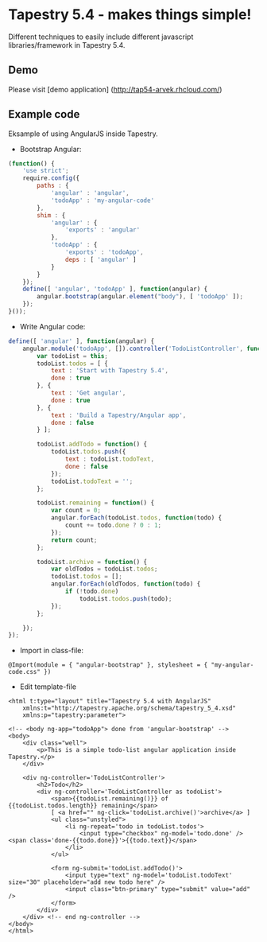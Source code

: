 # Tapestry 5.4 - makes things **simple!**

Different techniques to easily include different javascript libraries/framework in Tapestry 5.4.

## Demo
Please visit [demo application] (http://tap54-arvek.rhcloud.com/)

## Example code
Eksample of using AngularJS inside Tapestry.

* Bootstrap Angular:
```javascript
(function() {
	'use strict';
	require.config({
		paths : {
			'angular' : 'angular',
			'todoApp' : 'my-angular-code'
		},
		shim : {
			'angular' : {
				'exports' : 'angular'
			},
			'todoApp' : {
				'exports' : 'todoApp',
				deps : [ 'angular' ]
			}
		}
	});
	define([ 'angular', 'todoApp' ], function(angular) {
		angular.bootstrap(angular.element("body"), [ 'todoApp' ]);
	});
}());
```

* Write Angular code:
```javascript
define([ 'angular' ], function(angular) {
	angular.module('todoApp', []).controller('TodoListController', function() {
		var todoList = this;
		todoList.todos = [ {
			text : 'Start with Tapestry 5.4',
			done : true
		}, {
			text : 'Get angular',
			done : true
		}, {
			text : 'Build a Tapestry/Angular app',
			done : false
		} ];

		todoList.addTodo = function() {
			todoList.todos.push({
				text : todoList.todoText,
				done : false
			});
			todoList.todoText = '';
		};

		todoList.remaining = function() {
			var count = 0;
			angular.forEach(todoList.todos, function(todo) {
				count += todo.done ? 0 : 1;
			});
			return count;
		};

		todoList.archive = function() {
			var oldTodos = todoList.todos;
			todoList.todos = [];
			angular.forEach(oldTodos, function(todo) {
				if (!todo.done)
					todoList.todos.push(todo);
			});
		};

	});
});
```

* Import in class-file:
```
@Import(module = { "angular-bootstrap" }, stylesheet = { "my-angular-code.css" })
```

* Edit template-file
```
<html t:type="layout" title="Tapestry 5.4 with AngularJS"
	xmlns:t="http://tapestry.apache.org/schema/tapestry_5_4.xsd"
	xmlns:p="tapestry:parameter">

<!-- <body ng-app="todoApp"> done from 'angular-bootstrap' -->
<body>
	<div class="well">
		<p>This is a simple todo-list angular application inside Tapestry.</p>
	</div>

	<div ng-controller='TodoListController'>
		<h2>Todo</h2>
		<div ng-controller='TodoListController as todoList'>
			<span>{{todoList.remaining()}} of {{todoList.todos.length}} remaining</span>
			[ <a href="" ng-click='todoList.archive()'>archive</a> ]
			<ul class="unstyled">
				<li ng-repeat='todo in todoList.todos'>
					<input type="checkbox" ng-model='todo.done' /> <span class='done-{{todo.done}}'>{{todo.text}}</span>
				</li>
			</ul>
			
			<form ng-submit='todoList.addTodo()'>
				<input type="text" ng-model='todoList.todoText' size="30" placeholder="add new todo here" />
				<input class="btn-primary" type="submit" value="add" />
			</form>
		</div>
	</div> <!-- end ng-controller -->
</body>
</html>
```
